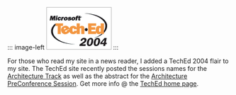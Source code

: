 ::: image-left
[![](https://raw.githubusercontent.com/devhawk/devhawk.github.io/master/images/blog/20040211-2359-teched-architecture-track/teched2004.gif)](http://go.microsoft.com/?LinkID=404299)
:::

For those who read my site in a news reader, I added a TechEd 2004 flair
to my site. The TechEd site recently posted the sessions names for the
[Architecture Track](http://www.msteched.com/content/breakouts.aspx#a7c12aff-c193-4de3-977c-a8623c7acbe3)
as well as the abstract for the [Architecture PreConference
Session](http://www.msteched.com/content/precons.aspx#PRC003). Get more
info @ the [TechEd home page](http://go.microsoft.com/?LinkID=404299).
